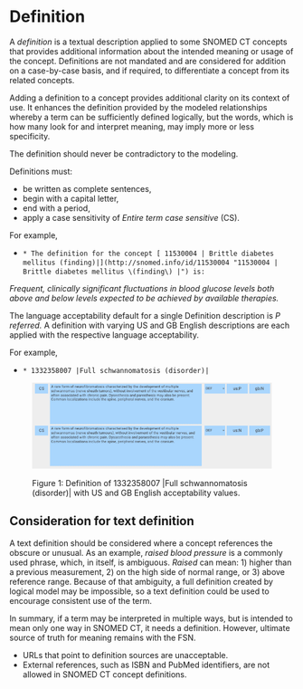 # Definition

A  _definition_ is a textual description applied to some SNOMED CT concepts that provides additional information about the intended meaning or usage of the concept. Definitions are not mandated and are considered for addition on a case-by-case basis, and if required, to differentiate a concept from its related concepts.  
  
Adding a definition to a concept provides additional clarity on its context of use. It enhances the definition provided by the modeled relationships whereby a term can be sufficiently defined logically, but the words, which is how many look for and interpret meaning, may imply more or less specificity. 

The definition should never be contradictory to the modeling.

Definitions must:

  * be written as complete sentences,
  * begin with a capital letter, 
  * end with a period,
  * apply a case sensitivity of _Entire term case_ _sensitive_ (CS).

For example,

  *     * The definition for the concept [ 11530004 | Brittle diabetes mellitus (finding)|](http://snomed.info/id/11530004 "11530004 | Brittle diabetes mellitus \(finding\) |") is: 

 _Frequent, clinically significant fluctuations in blood glucose levels both above and below levels expected to be achieved by available therapies._

The language acceptability default for a single Definition description is _P_ _referred._ A definition with varying US and GB English descriptions are each applied with the respective language acceptability. 

For example, 

  *     * 1332358007 |Full schwannomatosis (disorder)|

<figure><img src="images/265618742.png" alt="" title=""><figcaption><p>Figure 1: Definition of 1332358007 |Full schwannomatosis (disorder)| with US and GB English acceptability values.</p></figcaption></figure>

## Consideration for text definition

A text definition should be considered where a concept references the obscure or unusual. As an example, _raised blood pressure_ is a commonly used phrase, which, in itself, is ambiguous. _Raised_ can mean: 1) higher than a previous measurement, 2) on the high side of normal range, or 3) above reference range. Because of that ambiguity, a full definition created by logical model may be impossible, so a text definition could be used to encourage consistent use of the term. 

In summary, if a term may be interpreted in multiple ways, but is intended to mean only one way in SNOMED CT, it needs a definition. However, ultimate source of truth for meaning remains with the FSN. 

  * URLs that point to definition sources are unacceptable.
  * External references, such as ISBN and PubMed identifiers, are not allowed in SNOMED CT concept definitions. 

